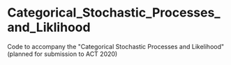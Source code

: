 # Categorical_Stochastic_Processes_and_Liklihood
Code to accompany the "Categorical Stochastic Processes and Likelihood" (planned for submission to ACT 2020)
